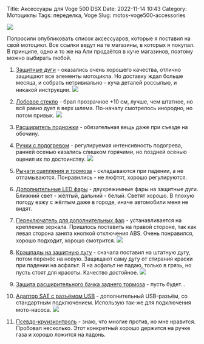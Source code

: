 Title: Аксессуары для Voge 500 DSX
Date: 2022-11-14 10:43
Category: Мотоциклы
Tags: переделка, Voge
Slug: motos-voge500-accessories

![](https://andreynovikov.info/photos/motos/voge500/20221106_152131.jpg)

Попросили опубликовать список аксессуаров, которые я поставил на свой мотоцикл. Все ссылки ведут на те магазины,
в которых я покупал. В принципе, одно и то же на Али продаётся в куче магазинов, поэтому можно выбирать любой.

<!-- PELICAN_END_SUMMARY -->

1. [Защитные дуги](https://aliexpress.ru/item/1005002486732472.html?&sku_id=12000020836038921) - оказались очень
хорошего качества, отлично защищают все элементы мотоцикла. Но доставку ждал больше месяца, и собрать нетривиально -
куча деталей россыпью, и никакой инструкции.
![](https://andreynovikov.info/photos/motos/voge500/20220804_163109.jpg?format=thumbnail&size=l)

2. [Лобовое стекло](https://aliexpress.ru/item/1005003913894486.html?sku_id=12000027455944496) - брал прозрачное +10 см,
лучше, чем штатное, но всё равно дует в верх шлема. По-началу смотрелось инородно, но потом привык.
![](https://andreynovikov.info/photos/motos/voge500/20220720_191522.jpg?format=thumbnail&size=l)

3. [Расширитель подножки](https://aliexpress.ru/item/1005003151400382.html?sku_id=12000024375219993) - обязательная вещь
даже при съезде на обочину.

4. [Ручки с подогревом](https://aliexpress.ru/item/1005003762669049.html) - регулируемая интенсивность подогрева, ранней осенью
казались слишком горячими, но поздней осенью оценил их по достоинству.
![](https://andreynovikov.info/photos/motos/voge500/20220827_163202.jpg?format=thumbnail&size=l)

5. [Рычаги сцепления и тормоза](https://aliexpress.ru/item/1005004200815128.html?sku_id=12000028359080574) - складываются
при падении, а не отламываются. Понравились - не люфтят, хорошо регулируются.

6. [Дополнительные LED фары](https://aliexpress.ru/item/1005003002330321.html?sku_id=12000026876521366) - двухрежимные
фары на защитные дуги. Ближний свет - жёлтый, дальний - белый. Светят хорошо. В плохую погоду езжу с жёлтым даже в
городе, иначе автомобили меня не видят.

7. [Переключатель для дополнительных фар](https://aliexpress.ru/item/4000239362359.html?sku_id=10000000970580140) -
устанавливается на крепление зеркала. Пришлось поставить на правой стороне, так как левая сторона занята кнопкой отключения ABS.
Очень понравился, хорошо подходит, хорошо смотрится.
![](https://andreynovikov.info/photos/motos/voge500/20220827_163152.jpg?format=thumbnail&size=l)

8. [Крэшпады на защитную дугу](https://aliexpress.ru/item/1005004077522058.html?sku_id=12000027965035505) - сначала поставил
на штатную дугу, потом перенёс на новую. Защищают саму дугу от стирания краски при падении на асфальт. Я на асфальт не падаю,
только в грязь, но пусть стоят для красоты. Качество достойное.
![](https://andreynovikov.info/photos/motos/voge500/20220708_200546.jpg?format=thumbnail&size=l)

9. [Защита расширительного бачка заднего тормоза](https://aliexpress.ru/item/1005004375749820.html?sku_id=12000028958313775) -
пусть будет...

10. [Адаптор SAE с разъёмом USB](https://aliexpress.ru/item/1005002482970483.html) - дополнительный USB-разъём, со стандартным
подключением. Использую так-же для подключения мото-насоса.
![](https://andreynovikov.info/photos/motos/voge500/20220827_163219.jpg?format=thumbnail&size=l)

11. [Псевдо-круизконтроль](https://aliexpress.ru/item/4000176847063.html?sku_id=10000000630935266) - знаю, что многие против,
но мне нравится. Пробовал несколько. Этот конкретный хорошо держится на ручке газа и хорошо ложится на ладонь.
